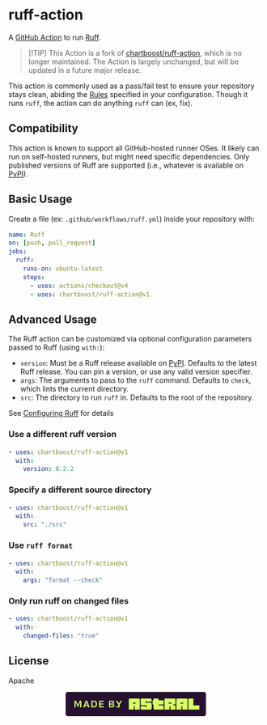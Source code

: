 # ruff-action

A [GitHub Action](https://github.com/features/actions) to run
[Ruff](https://github.com/astral-sh/ruff).

> [!TIP] This Action is a fork of
> [chartboost/ruff-action](https://github.com/ChartBoost/ruff-action), which is
> no longer maintained. The Action is largely unchanged, but will be updated in
> a future major release.

This action is commonly used as a pass/fail test to ensure your repository stays
clean, abiding the [Rules](https://docs.astral.sh/ruff/rules/) specified in your
configuration. Though it runs `ruff`, the action can do anything `ruff` can (ex,
fix).

## Compatibility

This action is known to support all GitHub-hosted runner OSes. It likely can run
on self-hosted runners, but might need specific dependencies. Only published
versions of Ruff are supported (i.e., whatever is available on
[PyPI](https://pypi.org/project/ruff/)).

## Basic Usage

Create a file (ex: `.github/workflows/ruff.yml`) inside your repository with:

```yaml
name: Ruff
on: [push, pull_request]
jobs:
  ruff:
    runs-on: ubuntu-latest
    steps:
      - uses: actions/checkout@v4
      - uses: chartboost/ruff-action@v1
```

## Advanced Usage

The Ruff action can be customized via optional configuration parameters passed
to Ruff (using `with:`):

- `version`: Must be a Ruff release available on
  [PyPI](https://pypi.org/project/ruff/). Defaults to the latest Ruff release.
  You can pin a version, or use any valid version specifier.
- `args`: The arguments to pass to the `ruff` command. Defaults to `check`,
  which lints the current directory.
- `src`: The directory to run `ruff` in. Defaults to the root of the repository.

See
[Configuring Ruff](https://github.com/astral-sh/ruff/blob/main/docs/configuration.md)
for details

### Use a different ruff version

```yaml
- uses: chartboost/ruff-action@v1
  with:
    version: 0.2.2
```

### Specify a different source directory

```yaml
- uses: chartboost/ruff-action@v1
  with:
    src: "./src"
```

### Use `ruff format`

```yaml
- uses: chartboost/ruff-action@v1
  with:
    args: "format --check"
```

### Only run ruff on changed files

```yaml
- uses: chartboost/ruff-action@v1
  with:
    changed-files: "true"
```

## License

Apache

<div align="center">
  <a target="_blank" href="https://astral.sh" style="background:none">
    <img src="https://raw.githubusercontent.com/astral-sh/uv/main/assets/svg/Astral.svg" alt="Made by Astral">
  </a>
</div>
